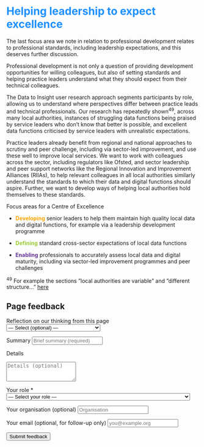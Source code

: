 # <span style="color:dodgerblue">Helping leadership to expect excellence</span>

The last focus area we note in relation to professional development relates to professional standards, including leadership expectations, and this deserves further discussion.

Professional development is not only a question of providing development opportunities for willing colleagues, but also of setting standards and helping practice leaders understand what they should expect from their technical colleagues.

The Data to Insight user research approach segments participants by role, allowing us to understand where perspectives differ between practice leads and technical professionals. Our research has repeatedly shown<sup>49</sup>, across many local authorities, instances of struggling data functions being praised by service leaders who don’t know that better is possible, and excellent data functions criticised by service leaders with unrealistic expectations.

Practice leaders already benefit from regional and national approaches to scrutiny and peer challenge, including via sector-led improvement, and use these well to improve local services. We want to work with colleagues across the sector, including regulators like Ofsted, and sector leadership and peer support networks like the Regional Innovation and Improvement Alliances (RIIAs), to help relevant colleagues in all local authorities similarly understand the standards to which their data and digital functions should aspire. Further, we want to develop ways of helping local authorities hold themselves to these standards.

Focus areas for a Centre of Excellence

-  <span style="color:orange">**Developing**</span> senior leaders to help them maintain high quality local data and digital functions, for example via a leadership development programme

-  <span style="color:yellowgreen">**Defining**</span> standard cross-sector expectations of local data functions

-  <span style="color:rebeccapurple">**Enabling**</span> professionals to accurately assess local data and digital maturity, including via sector-led improvement programmes and peer challenges

<!-- footnotes -->

<sup>49</sup> For example the sections ”local authorities are variable” and ”different structure...” [here](https://www.datatoinsight.org/_files/ugd/8d417c_78ab19e2e92944408b5201dc9b06657e.pdf)

<!-- feedback form -->

<div class="feedback-section feedback-compact" id="sheets">
  <h2>Page feedback</h2>
<form id="gs-form">
  <input type="hidden" name="page" id="gs-page">
  <input type="text" name="hp_field" id="hp_field" style="display:none" tabindex="-1" autocomplete="off">

  <label for="mf-nature">Reflection on our thinking from this page</label>
  <select id="mf-nature" name="nature">
    <option value="">— Select (optional) —</option>
    <option>I’m enthusiastic about this</option>
    <option>I’m unsure about this</option>
    <option>I disagree with this</option>
    <option>I have a general reflection on this</option>
    <option>I’ve identified a specific issue with this</option>
    <option>Other</option>
  </select>

  <label for="gs-summary" class="sr-only">Summary</label>
  <input type="text" id="gs-summary" name="summary" required minlength="5" placeholder="Brief summary (required)">

  <label for="gs-details" class="sr-only">Details</label>
  <textarea id="gs-details" name="details" rows="3" placeholder="Details (optional)"></textarea>

  <label for="mf-role">Your role <span class="req">*</span></label>
  <select id="mf-role" name="role" required>
    <option value="">— Select your role —</option>
      <option>Local authority data professional</option>
      <option>Local authority digital professional</option>
      <option>Local authority children’s social care professional</option>
      <option>Local authority leadership</option>
      <option>Central government data professional</option>
      <option>Central government digital professional</option>
      <option>Central government social care professional</option>
      <option>Central government leadership</option>
      <option>Other public sector professional role</option>
      <option>Data and digital supplier/partner</option>
      <option>Data and digital consultant</option>
      <option>Other private sector professional role</option>
      <option>Person (with current or previous social care involvement as a service user)</option>
      <option>Person (without current or previous social care involvement as a service user)</option>
  </select>

  <label for="mf-org">Your organisation (optional)</label>
  <input type="text" id="mf-org" name="org" placeholder="Organisation">

  <label for="mf-email">Your email (optional, for follow-up only)</label>
  <input type="email" id="mf-email" name="email" placeholder="you@example.org">

  <div class="feedback-actions">
    <button type="submit" class="md-button">Submit feedback</button>
  </div>

  <div class="feedback-success" id="gs-ok" hidden>Thanks — feedback received</div>
  <div class="feedback-error" id="gs-err" hidden>Sorry — something went wrong</div>
</form>

</div>